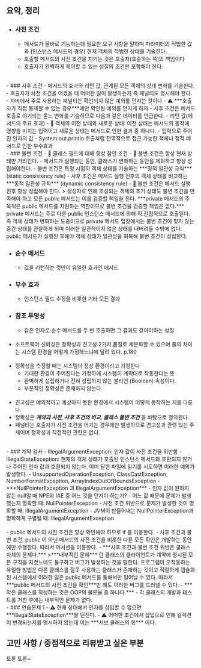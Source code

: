 ## 요약, 정리
  - ### 사전 조건
    - 메서드가 올바로 기능하는데 필요한 요구 사항을 말하며 파라미터의 적법한 값과 (인스턴스 메서드의 경우) 현재 객체의 적법한 상태를 기술한다.
    - 호출할 메서드의 사전 조건을 지키는 것은 호출자(호출하는 쪽)의 책임이다
    - 호출자가 완벽하게 제어할 수 있는 성질의 조건만 포함해야 한다.
  <br>
  - ### 사후 조건
    - 메서드의 효과와 리턴 값, 관계된 모든 객체의 상태 변화를 기술한다.
    - 호출자가 사전 조건을 어겼을 때 어떠한 일이 발생하는지 즉 패널티도 명시해야 한다.
    - 자바에서 주로 사용하는 패널티는 확인되지 않은 예외를 던지는 것이다
      - ⚠ ***호출자가 직접 통제할 수 없는 경우***에만 확인된 예외를 던지게 하자
    - 사후 조건은 메서드 호출로 야기되는 몯느 변화를 기술하므로 다음과 같은 데이터를 언급한다.
      - 리턴 값(메서드의 주요 효과)
      - 🤔 객체의 이전 상태와 새로운 상태: 이전 상태는 메서드의 동작에 영향을 미치는 입력이고 새로운 상태는 메서드로 인한 결과 중 하나다.
      - 입력으로 주어진 인자의 값
      - System.out.println 호출처럼 전역적으로 접근 가능한 객체나 정적 메서드로 인한 부수효과
  <br>
  - ### 불변 조건
    - 🤔 클래스 필드에 대해 항상 참인 조건
    - 🤔 불변 조건은 항상 현재 상태만 가리킨다.
    - 메서드가 실행되는 동안, 클래스가 변화하는 동안을 제외하고 항상 성립해야한다.
      - 불변 조건은 특정 시점의 객체 상태를 기술하는 ***정적 일관성 규칙*** (static consistency rule)
      - 사후 조건은 메서드 실행 전후의 객체 상태를 비교하는 ***동적 일관성 규칙*** (dynamic consistency rule)
    - 🤔 불변 조건은 메서드 실행 전후 항상 성립해야 한다.
      > 생성자로 인해 조성되는 객체의 초기 상태도 불변 조건을 만족해야 하고 모든 public 메서드는 이를 검증할 책임을 진다.
      ***private 메서드의 주 목적은 public 메서드를 지원하는 역할이므로 불변 조건을 검증할 책임은 없다.***
      private 메서드는 주로 다른 public 인스턴스 메서드에 의해 직.간접적으로 호출된다.
      즉 객체 상태가 변화하는 도중이므로 private 메서드 입장에서는 불변 조건에 맞지 않는 중간 상태를 관찰하게 되며 이러한 일관적이지 않은 상태를 내버려둘 수밖에 없다.
      public 메서드가 실행된 후에야 객체 상태가 일관성을 회복해 불변 조건이 성립한다.
      
  <br>

  - ### 순수 메서드
    - 값을 리턴하는 것만이 유일한 효과인 메서드
  - ### 부수 효과
    - 인스턴스 필드 수정을 비롯한 기타 모든 결과
  - ### 참조 투명성
    - 같은 인자로 순수 메서드를 두 번 호출하면 그 결과도 같아야하는 성질
  <br><br>
  - 소프트웨어 신뢰성은 정확성과 견고성 2가지 품질로 세분화할 수 있으며 둘의 차이는 시스템 환경을 어떻게 가정하느냐에 달려 있다. p.180
  <br><br>
  - 정확성을 측정할 때는 시스템이 정상 환경이라고 가정한다
    - 기대한 환경이 주어진다는 가정하에 시스템이 계획대로 작동한다는 뜻
    - 완벽하게 성립하거나 전혀 성립하지 않는 불리언 (Boolean) 속성이다.
    - 부분적인 정확성은 존재하지 않는다.
  <br><br>
  - 견고성은 예외적이고 예상하지 못한 환경에서 시스템이 어떻게 동작하는 지를 다룬다.
  - 정확성은 ***계약과 사전, 사후 조건의 비교, 클래스 불변 조건*** 을 바탕으로 정의된다.
  - 페널티는 호출자가 사전 조건을 어기는 경우에만 발생하므로 견고성과 관련 있는 주제이며 정확성과 직접적인 관련은 없다.
  <br>
  - ### 계약 검사
    - IllegalArgumentException: 인자 값이 사전 조건을 위반함
    - IllegalStateException: 현재의 객체 상태가 호출된 인스턴스 메서드와 호환되지 않거나 주어진 인자 값과 호환되지 않는다. 이미 닫힌 파일에 읽기를 시도하면 이러한 예외가 발생한다.
    - UnsupportedOperationException, ClassCastException, NumberFormatException, ArrayIndexOutOfBoundsException
    - ***NullPointerException 과 IllegalArgumentException***
      - 인자 값이 원하지 않는 null일 때 NPE와 IAE 중 어느 것을 던져야 하는가?
      - 어느 값 때문에 문제가 발생했는지 명확할 때: NullPointerException
      - 사전 조건 위반으로 문제가 발생한 것이 명확할 때: IllegalArgumentException
      - JVM이 만들어내는 NullPointerException과 명확하게 구별될 때: IllegalArgumentException
    <br><br>
    - public 메서드의 사전 조건은 항상 확인해야 하므로 if 를 이용한다.
    - 사후 조건과 불변 조건, public 이 아닌 메서드의 사전 조건을 비롯한 다른 모든 확인은 개발하는 동안에만 수행한다. 따라서 어서션을 이용한다.
    - ***사후 조건과 불변 조건 위반은 클래스 자체의 문제다.***
      >***내부적인 문제*** 란 클래스의 클라이언트가 계약에 명시된 모든 규칙을 지켰느네도 불구하고 버그가 발생하는 것을 말한다. 
      프로그램이 오작동하는 유일한 방법은 다른 클래스를 잘못 사용하는 클래스가 존재하는 것이고 적절하게 캡슐화된 시스템에서 이러한 일은 public 메서드를 통해서만 일어날 수 있다. 
      따라서 ***public 메서드의 사전 조건을 확인***만 해도 이러한 버그를 드러낼 수 있다.
    - ***작은 클래스를 작성하는 것은 OOP의 불문율 중 하나다.***
    - 각 클래스의 개발과 테스트를 거친 후에는 내부적인 문제가 없다.
  <br>
  - ### 연습문제 1
    - ⚠ 현재 상태에서 인자를 삽입할 수 없으면 ***IllegalStateException***을 던진다.
    - ⚠ 어떠한 조건에서 삽입으로 인해 컬렉션이 변경되는지를 명시하지 않는데 이는 ***서브 클래스의 몫*** 이다.
  
## 고민 사항 / 중점적으로 리뷰받고 싶은 부분
토론 토론~
_<!-- 함께 고민해주었으면 하는 부분 -->_

